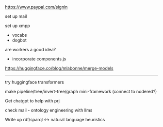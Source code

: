 https://www.paypal.com/signin

set up mail

set up xmpp

- vocabs
- dogbot

are workers a good idea?

- incorporate components.js

https://huggingface.co/blog/mlabonne/merge-models

---

try huggingface transformers

make pipeline/tree/invert-tree/graph mini-framework (connect to nodered?)

Get chatgpt to help with prj

check mail - ontology engineering with llms

Write up rdf/sparql <-> natural language heuristics
